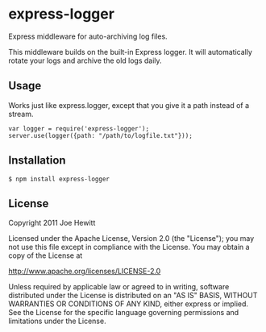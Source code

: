 express-logger
===============

Express middleware for auto-archiving log files.

This middleware builds on the built-in Express logger.  It will automatically rotate your logs and archive the old logs daily.

Usage
------------

Works just like express.logger, except that you give it a path instead of a stream.

	var logger = require('express-logger');
	server.use(logger({path: "/path/to/logfile.txt"}));

Installation
------------

    $ npm install express-logger

License 
-------

Copyright 2011 Joe Hewitt

Licensed under the Apache License, Version 2.0 (the "License");
you may not use this file except in compliance with the License.
You may obtain a copy of the License at
 
   http://www.apache.org/licenses/LICENSE-2.0

Unless required by applicable law or agreed to in writing, software
distributed under the License is distributed on an "AS IS" BASIS,
WITHOUT WARRANTIES OR CONDITIONS OF ANY KIND, either express or implied.
See the License for the specific language governing permissions and
limitations under the License.
